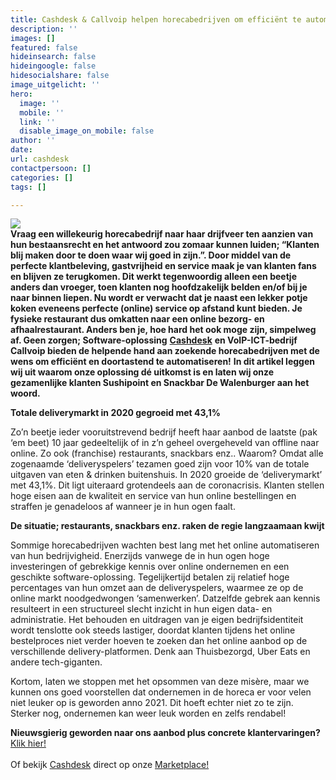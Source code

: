 ```yaml
---
title: Cashdesk & Callvoip helpen horecabedrijven om efficiënt te automatiseren
description: ''
images: []
featured: false
hideinsearch: false
hideingoogle: false
hidesocialshare: false
image_uitgelicht: ''
hero:
  image: ''
  mobile: ''
  link: ''
  disable_image_on_mobile: false
author: ''
date: 
url: cashdesk
contactpersoon: []
categories: []
tags: []

---
```

**![](https://res.cloudinary.com/callvoip/image/upload/v1627989099/cashdesk_eqit0l.png)  
Vraag een willekeurig horecabedrijf naar haar drijfveer ten aanzien van hun bestaansrecht en het antwoord zou zomaar kunnen luiden; “Klanten blij maken door te doen waar wij goed in zijn.”. Door middel van de perfecte klantbeleving, gastvrijheid en service maak je van klanten fans en blijven ze terugkomen. Dit werkt tegenwoordig alleen een beetje anders dan vroeger, toen klanten nog hoofdzakelijk belden en/of bij je naar binnen liepen. Nu wordt er verwacht dat je naast een lekker potje koken eveneens perfecte (online) service op afstand kunt bieden. Je fysieke restaurant dus omkatten naar een online bezorg- en afhaalrestaurant. Anders ben je, hoe hard het ook moge zijn, simpelweg af. Geen zorgen; Software-oplossing** [**Cashdesk**](https://www.cashdesk.nl/) **en VoIP-ICT-bedrijf Callvoip bieden de helpende hand aan zoekende horecabedrijven met de wens om efficiënt en doortastend te automatiseren!** **In dit artikel leggen wij uit waarom onze oplossing dé uitkomst is en laten wij onze gezamenlijke klanten Sushipoint en Snackbar De Walenburger aan het woord.**

**Totale deliverymarkt in 2020 gegroeid met 43,1%**

Zo’n beetje ieder vooruitstrevend bedrijf heeft haar aanbod de laatste (pak ‘em beet) 10 jaar gedeeltelijk of in z’n geheel overgeheveld van offline naar online. Zo ook (franchise) restaurants, snackbars enz.. Waarom? Omdat alle zogenaamde ‘deliveryspelers’ tezamen goed zijn voor 10% van de totale uitgaven van eten & drinken buitenshuis. In 2020 groeide de ‘deliverymarkt’ met 43,1%. Dit ligt uiteraard grotendeels aan de coronacrisis. Klanten stellen hoge eisen aan de kwaliteit en service van hun online bestellingen en straffen je genadeloos af wanneer je in hun ogen faalt.

**De situatie; restaurants, snackbars enz. raken de regie langzaamaan kwijt**

Sommige horecabedrijven wachten best lang met het online automatiseren van hun bedrijvigheid. Enerzijds vanwege de in hun ogen hoge investeringen of gebrekkige kennis over online ondernemen en een geschikte software-oplossing. Tegelijkertijd betalen zij relatief hoge percentages van hun omzet aan de deliveryspelers, waarmee ze op de online markt noodgedwongen ‘samenwerken’. Datzelfde gebrek aan kennis resulteert in een structureel slecht inzicht in hun eigen data- en administratie. Het behouden en uitdragen van je eigen bedrijfsidentiteit wordt tenslotte ook steeds lastiger, doordat klanten tijdens het online bestelproces niet verder hoeven te zoeken dan het online aanbod op de verschillende delivery-platformen. Denk aan Thuisbezorgd, Uber Eats en andere tech-giganten.

Kortom, laten we stoppen met het opsommen van deze misère, maar we kunnen ons goed voorstellen dat ondernemen in de horeca er voor velen niet leuker op is geworden anno 2021. Dit hoeft echter niet zo te zijn. Sterker nog, ondernemen kan weer leuk worden en zelfs rendabel!

<b>Nieuwsgierig geworden naar ons aanbod plus concrete klantervaringen?</b><br><a href="/cashdesk-volledig/" class="button">Klik hier!</a><br><br>Of bekijk <a href="/crmintegratie/cashdesk/">Cashdesk</a> direct op onze <a href="/marketplace/">Marketplace!</a>